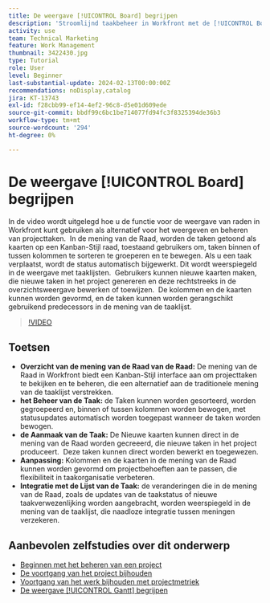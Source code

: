 ```yaml
---
title: De weergave [!UICONTROL Board] begrijpen
description: 'Stroomlijnd taakbeheer in Workfront met de [!UICONTROL Board] interface van 0} mening {, die taaksortering, verwezenlijking, aanpassing, en naadloze integratie met de mening van de taaklijst voor efficiënte projectorganisatie aanbieden. [!DNL Kanban] '
activity: use
team: Technical Marketing
feature: Work Management
thumbnail: 3422430.jpg
type: Tutorial
role: User
level: Beginner
last-substantial-update: 2024-02-13T00:00:00Z
recommendations: noDisplay,catalog
jira: KT-13743
exl-id: f28cbb99-ef14-4ef2-96c8-d5e01d609ede
source-git-commit: bbdf99c6bc1be714077fd94fc3f8325394de36b3
workflow-type: tm+mt
source-wordcount: '294'
ht-degree: 0%

---
```


# De weergave [!UICONTROL Board] begrijpen

In de video wordt uitgelegd hoe u de functie voor de weergave van raden in Workfront kunt gebruiken als alternatief voor het weergeven en beheren van projecttaken. &#x200B; In de mening van de Raad, worden de taken getoond als kaarten op een Kanban-Stijl raad, toestaand gebruikers om, taken binnen of tussen kolommen te sorteren te groeperen en te bewegen. &#x200B; Als u een taak verplaatst, wordt de status automatisch bijgewerkt. Dit wordt weerspiegeld in de weergave met taaklijsten. &#x200B; Gebruikers kunnen nieuwe kaarten maken, die nieuwe taken in het project genereren en deze rechtstreeks in de overzichtsweergave bewerken of toewijzen. &#x200B; De kolommen en de kaarten kunnen worden gevormd, en de taken kunnen worden gerangschikt gebruikend predecessors in de mening van de taaklijst.

>[!VIDEO](https://video.tv.adobe.com/v/3422430/?quality=12&learn=on&enablevpops=1)

## Toetsen

* **Overzicht van de mening van de Raad van de Raad:** De mening van de Raad in Workfront biedt een Kanban-Stijl interface aan om projecttaken te bekijken en te beheren, die een alternatief aan de traditionele mening van de taaklijst verstrekken. &#x200B;
* **het Beheer van de Taak:** de Taken kunnen worden gesorteerd, worden gegroepeerd en, binnen of tussen kolommen worden bewogen, met statusupdates automatisch worden toegepast wanneer de taken worden bewogen. &#x200B;
* **de Aanmaak van de Taak:** De Nieuwe kaarten kunnen direct in de mening van de Raad worden gecreeerd, die nieuwe taken in het project produceert. &#x200B; Deze taken kunnen direct worden bewerkt en toegewezen. &#x200B;
* **Aanpassing:** Kolommen en de kaarten in de mening van de Raad kunnen worden gevormd om projectbehoeften aan te passen, die flexibiliteit in taakorganisatie verbeteren. &#x200B;
* **Integratie met de Lijst van de Taak:** de veranderingen die in de mening van de Raad, zoals de updates van de taakstatus of nieuwe taakverwezenlijking worden aangebracht, worden weerspiegeld in de mening van de taaklijst, die naadloze integratie tussen meningen verzekeren. &#x200B;


## Aanbevolen zelfstudies over dit onderwerp

* [Beginnen met het beheren van een project](/help/manage-work/projects/getting-started-manage-a-project.md)
* [De voortgang van het project bijhouden](/help/manage-work/projects/track-overall-project-progress.md)
* [Voortgang van het werk bijhouden met projectmetriek](/help/manage-work/projects/track-work-progress-with-project-metrics.md)
* [De weergave [!UICONTROL Gantt] begrijpen](/help/manage-work/projects/understand-the-gantt-view.md)
